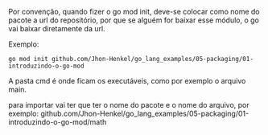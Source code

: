 Por convenção, quando fizer o go mod init, deve-se colocar como nome do pacote a url do repositório, por que se alguém for baixar esse módulo, o go vai baixar diretamente da url.

Exemplo:
```
go mod init github.com/Jhon-Henkel/go_lang_examples/05-packaging/01-introduzindo-o-go-mod
```

A pasta cmd é onde ficam os executáveis, como por exemplo o arquivo main.

para importar vai ter que ter o nome do pacote e o nome do arquivo, por exemplo: github.com/Jhon-Henkel/go_lang_examples/05-packaging/01-introduzindo-o-go-mod/math